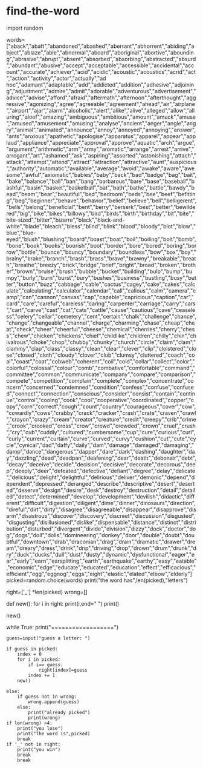 # find-the-word

import random

words=["aback","abaft","abandoned","abashed","aberrant","abhorrent","abiding","abject","ablaze","able","abnormal","aboard","aboriginal","abortive","abounding","abrasive","abrupt","absent","absorbed","absorbing","abstracted","absurd","abundant","abusive","accept","acceptable","accessible","accidental","account","accurate","achiever","acid","acidic","acoustic","acoustics","acrid","act","action","activity","actor","actually","ad hoc","adamant","adaptable","add","addicted","addition","adhesive","adjoining","adjustment","admire","admit","adorable","adventurous","advertisement","advice","advise","afford","afraid","aftermath","afternoon","afterthought","aggressive","agonizing","agree","agreeable","agreement","ahead","air","airplane","airport","ajar","alarm","alcoholic","alert","alike","alive","alleged","allow","alluring","aloof","amazing","ambiguous","ambitious","amount","amuck","amuse","amused","amusement","amusing","analyse","ancient","anger","angle","angry","animal","animated","announce","annoy","annoyed","annoying","answer","ants","anxious","apathetic","apologise","apparatus","apparel","appear","applaud","appliance","appreciate","approval","approve","aquatic","arch","argue","argument","arithmetic","arm","army","aromatic","arrange","arrest","arrive","arrogant","art","ashamed","ask","aspiring","assorted","astonishing","attach","attack","attempt","attend","attract","attraction","attractive","aunt","auspicious","authority","automatic","available","average","avoid","awake","aware","awesome","awful","axiomatic","babies","baby","back","bad","badge","bag","bait","bake","balance","ball","ban","bang","barbarous","bare","base","baseball","bashful","basin","basket","basketball","bat","bath","bathe","battle","bawdy","bead","beam","bear","beautiful","bed","bedroom","beds","bee","beef","befitting","beg","beginner","behave","behavior","belief","believe","bell","belligerent","bells","belong","beneficial","bent","berry","berserk","best","better","bewildered","big","bike","bikes","billowy","bird","birds","birth","birthday","bit","bite","bite-sized","bitter","bizarre","black","black-and-white","blade","bleach","bless","blind","blink","blood","bloody","blot","blow","blue","blue-eyed","blush","blushing","board","boast","boat","boil","boiling","bolt","bomb","bone","book","books","boorish","boot","border","bore","bored","boring","borrow","bottle","bounce","bouncy","boundary","boundless","bow","box","boy","brainy","brake","branch","brash","brass","brave","brawny","breakable","breath","breathe","breezy","brick","bridge","brief","bright","broad","broken","brother","brown","bruise","brush","bubble","bucket","building","bulb","bump","bumpy","burly","burn","burst","bury","bushes","business","bustling","busy","butter","button","buzz","cabbage","cable","cactus","cagey","cake","cakes","calculate","calculating","calculator","calendar","call","callous","calm","camera","camp","can","cannon","canvas","cap","capable","capricious","caption","car","card","care","careful","careless","caring","carpenter","carriage","carry","cars","cart","carve","cast","cat","cats","cattle","cause","cautious","cave","ceaseless","celery","cellar","cemetery","cent","certain","chalk","challenge","chance","change","changeable","channel","charge","charming","chase","cheap","cheat","check","cheer","cheerful","cheese","chemical","cherries","cherry","chess","chew","chicken","chickens","chief","childlike","children","chilly","chin","chivalrous","choke","chop","chubby","chunky","church","circle","claim","clam","clammy","clap","class","classy","clean","clear","clever","clip","cloistered","close","closed","cloth","cloudy","clover","club","clumsy","cluttered","coach","coal","coast","coat","cobweb","coherent","coil","cold","collar","collect","color","colorful","colossal","colour","comb","combative","comfortable","command","committee","common","communicate","company","compare","comparison","compete","competition","complain","complete","complex","concentrate","concern","concerned","condemned","condition","confess","confuse","confused","connect","connection","conscious","consider","consist","contain","continue","control","cooing","cook","cool","cooperative","coordinated","copper","copy","corn","correct","cough","count","country","courageous","cover","cow","cowardly","cows","crabby","crack","cracker","crash","crate","craven","crawl","crayon","crazy","cream","creator","creature","credit","creepy","crib","crime","crook","crooked","cross","crow","crowd","crowded","crown","cruel","crush","cry","cub","cuddly","cultured","cumbersome","cup","cure","curious","curl","curly","current","curtain","curve","curved","curvy","cushion","cut","cute","cycle","cynical","dad","daffy","daily","dam","damage","damaged","damaging","damp","dance","dangerous","dapper","dare","dark","dashing","daughter","day","dazzling","dead","deadpan","deafening","dear","death","debonair","debt","decay","deceive","decide","decision","decisive","decorate","decorous","deep","deeply","deer","defeated","defective","defiant","degree","delay","delicate","delicious","delight","delightful","delirious","deliver","demonic","depend","dependent","depressed","deranged","describe","descriptive","desert","deserted","deserve","design","desire","desk","destroy","destruction","detail","detailed","detect","determined","develop","development","devilish","didactic","different","difficult","digestion","diligent","dime","dinner","dinosaurs","direction","direful","dirt","dirty","disagree","disagreeable","disappear","disapprove","disarm","disastrous","discover","discovery","discreet","discussion","disgusted","disgusting","disillusioned","dislike","dispensable","distance","distinct","distribution","disturbed","divergent","divide","division","dizzy","dock","doctor","dog","dogs","doll","dolls","domineering","donkey","door","double","doubt","doubtful","downtown","drab","draconian","drag","drain","dramatic","drawer","dream","dreary","dress","drink","drip","driving","drop","drown","drum","drunk","dry","duck","ducks","dull","dust","dusty","dynamic","dysfunctional","eager","ear","early","earn","earsplitting","earth","earthquake","earthy","easy","eatable","economic","edge","educate","educated","education","effect","efficacious","efficient","egg","eggnog","eggs","eight","elastic","elated","elbow","elderly"]
picked=random.choice(words)
print("the word has",len(picked),"letters")

right=['_'] *len(picked)
wrong=[]

def new():
    for i in right:
        print(i,end=" ")
    print()
        
new()


while True:
    print("==================")
    
    guess=input("guess a letter: ")
    
    if guess in picked:
        index = 0 
        for i in picked:
            if i== guess:
                right[index]=guess
            index += 1
        new()
        
    else:
        if guess not in wrong:
            wrong.append(guess)
        else:
            print("already picked")
            print(wrong)
    if len(wrong) >4:
        print("you lose")
        print("The word is",picked)
        break
    if '_' not in right:
        print("you win")
        break
        break
